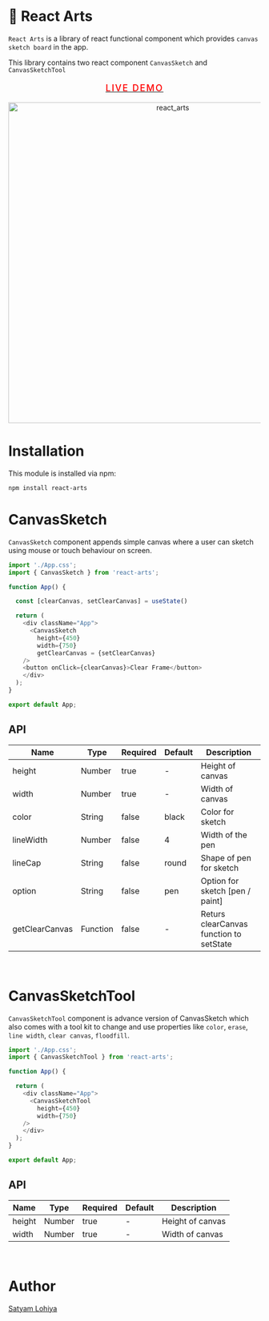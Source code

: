 # 🎨 React Arts

`React Arts` is a library of react functional component which provides `canvas sketch board` in the app.

This library contains two react component `CanvasSketch` and `CanvasSketchTool`

<a href="https://satyam-2001.github.io/React-Arts/" target="_blank">
<div align="center">
<p align="center" style="color:red;text-decoration:none; font-weight:500; letter-spacing:2px; font-size:large;" >LIVE DEMO</p>
<img width="641" alt="react_arts" src="https://user-images.githubusercontent.com/88069082/172010401-36293ebb-f376-4ac5-be17-39996828542e.PNG">
</div>
</a>


# Installation

This module is installed via npm:

```shell
npm install react-arts
```

# CanvasSketch 

`CanvasSketch` component appends simple canvas where a user can sketch using mouse or touch behaviour on screen.

```javascript
import './App.css';
import { CanvasSketch } from 'react-arts';

function App() {

  const [clearCanvas, setClearCanvas] = useState()

  return (
    <div className="App">
      <CanvasSketch 
        height={450} 
        width={750}
        getClearCanvas = {setClearCanvas}
    />
    <button onClick={clearCanvas}>Clear Frame</button>
    </div>
  );
}

export default App;
```

## API

| Name           | Type           | Required | Default | Description                                 |
| -------------- | -------------- | -------- | ------- | ------------------------------------------- |
| height         | Number         | true     | -       | Height of canvas
| width          | Number         | true     | -       | Width of canvas
| color          | String         | false    | black   | Color for sketch
| lineWidth      | Number         | false    | 4       | Width of the pen 
| lineCap        | String         | false    | round   | Shape of pen for sketch
| option         | String         | false    | pen     | Option for sketch [pen / paint]
| getClearCanvas | Function       | false    | -       | Returs clearCanvas function to setState

<br />

# CanvasSketchTool

`CanvasSketchTool` component is advance version of CanvasSketch which also comes with a tool kit to change and use properties like `color`, `erase`, `line width`, `clear canvas`, `floodfill`.

```javascript
import './App.css';
import { CanvasSketchTool } from 'react-arts';

function App() {

  return (
    <div className="App">
      <CanvasSketchTool
        height={450} 
        width={750} 
    />
    </div>
  );
}

export default App;
```

## API

| Name           | Type           | Required | Default | Description                                 |
| -------------- | -------------- | -------- | ------- | ----------------- |
| height         | Number         | true     | -       | Height of canvas
| width          | Number         | true     | -       | Width of canvas

<br />

# Author

<a href="https://github.com/Satyam-2001"> Satyam Lohiya </a>